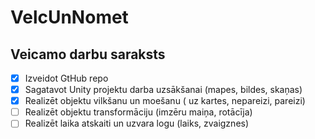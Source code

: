 # VelcUnNomet
## Veicamo darbu saraksts
- [x] Izveidot GtHub repo
- [x] Sagatavot Unity projektu darba uzsākšanai (mapes, bildes, skaņas)
- [x] Realizēt objektu vilkšanu un moešanu ( uz kartes, nepareizi, pareizi)
- [ ]  Realizēt objektu transformāciju (imzēru maiņa, rotācīja)
- [ ]  Realizēt laika atskaiti un uzvara logu (laiks, zvaigznes)
